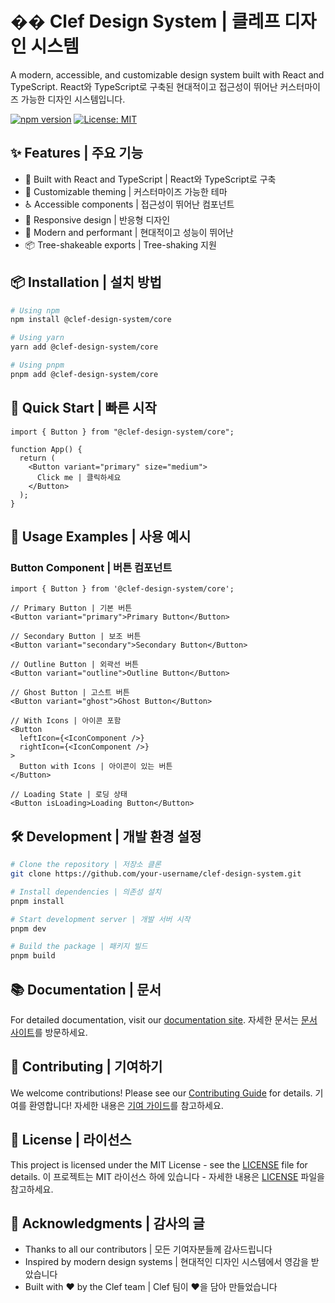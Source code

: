 # �� Clef Design System | 클레프 디자인 시스템

A modern, accessible, and customizable design system built with React and TypeScript.
React와 TypeScript로 구축된 현대적이고 접근성이 뛰어난 커스터마이즈 가능한 디자인 시스템입니다.

[![npm version](https://badge.fury.io/js/@clef-design-system/core.svg)](https://badge.fury.io/js/@clef-design-system/core)
[![License: MIT](https://img.shields.io/badge/License-MIT-yellow.svg)](https://opensource.org/licenses/MIT)

## ✨ Features | 주요 기능

- 🎯 Built with React and TypeScript | React와 TypeScript로 구축
- 🎨 Customizable theming | 커스터마이즈 가능한 테마
- ♿ Accessible components | 접근성이 뛰어난 컴포넌트
- 📱 Responsive design | 반응형 디자인
- 🚀 Modern and performant | 현대적이고 성능이 뛰어난
- 📦 Tree-shakeable exports | Tree-shaking 지원

## 📦 Installation | 설치 방법

```bash
# Using npm
npm install @clef-design-system/core

# Using yarn
yarn add @clef-design-system/core

# Using pnpm
pnpm add @clef-design-system/core
```

## 🚀 Quick Start | 빠른 시작

```tsx
import { Button } from "@clef-design-system/core";

function App() {
  return (
    <Button variant="primary" size="medium">
      Click me | 클릭하세요
    </Button>
  );
}
```

## 🎨 Usage Examples | 사용 예시

### Button Component | 버튼 컴포넌트

```tsx
import { Button } from '@clef-design-system/core';

// Primary Button | 기본 버튼
<Button variant="primary">Primary Button</Button>

// Secondary Button | 보조 버튼
<Button variant="secondary">Secondary Button</Button>

// Outline Button | 외곽선 버튼
<Button variant="outline">Outline Button</Button>

// Ghost Button | 고스트 버튼
<Button variant="ghost">Ghost Button</Button>

// With Icons | 아이콘 포함
<Button
  leftIcon={<IconComponent />}
  rightIcon={<IconComponent />}
>
  Button with Icons | 아이콘이 있는 버튼
</Button>

// Loading State | 로딩 상태
<Button isLoading>Loading Button</Button>
```

## 🛠️ Development | 개발 환경 설정

```bash
# Clone the repository | 저장소 클론
git clone https://github.com/your-username/clef-design-system.git

# Install dependencies | 의존성 설치
pnpm install

# Start development server | 개발 서버 시작
pnpm dev

# Build the package | 패키지 빌드
pnpm build
```

## 📚 Documentation | 문서

For detailed documentation, visit our [documentation site](https://your-docs-site.com).
자세한 문서는 [문서 사이트](https://your-docs-site.com)를 방문하세요.

## 🤝 Contributing | 기여하기

We welcome contributions! Please see our [Contributing Guide](CONTRIBUTING.md) for details.
기여를 환영합니다! 자세한 내용은 [기여 가이드](CONTRIBUTING.md)를 참고하세요.

## 📝 License | 라이선스

This project is licensed under the MIT License - see the [LICENSE](LICENSE) file for details.
이 프로젝트는 MIT 라이선스 하에 있습니다 - 자세한 내용은 [LICENSE](LICENSE) 파일을 참고하세요.

## 🙏 Acknowledgments | 감사의 글

- Thanks to all our contributors | 모든 기여자분들께 감사드립니다
- Inspired by modern design systems | 현대적인 디자인 시스템에서 영감을 받았습니다
- Built with ❤️ by the Clef team | Clef 팀이 ❤️을 담아 만들었습니다
